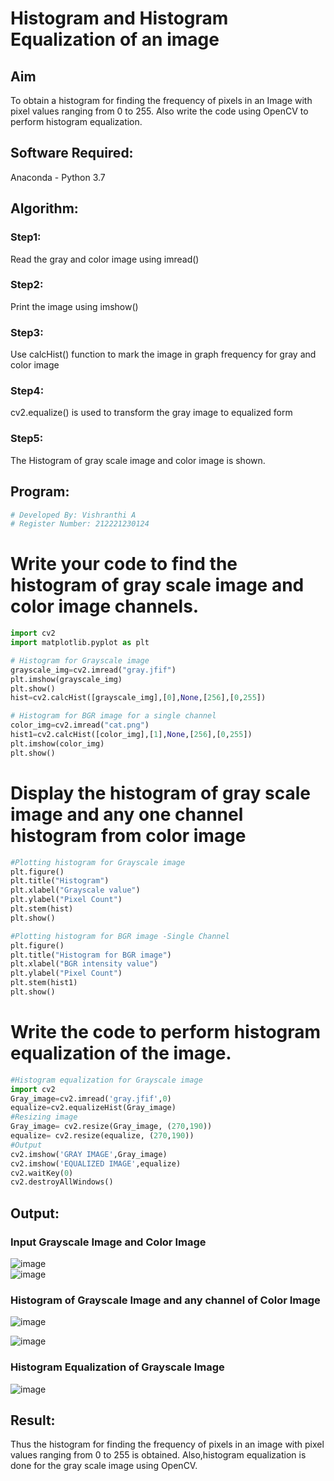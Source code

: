 # Histogram and Histogram Equalization of an image
## Aim
To obtain a histogram for finding the frequency of pixels in an Image with pixel values ranging from 0 to 255. Also write the code using OpenCV to perform histogram equalization.

## Software Required:
Anaconda - Python 3.7

## Algorithm:
### Step1:
Read the gray and color image using imread()
<br>

### Step2:
Print the image using imshow()
<br>

### Step3:
Use calcHist() function to mark the image in graph frequency for gray and color image
<br>

### Step4:
cv2.equalize() is used to transform the gray image to equalized form
<br>

### Step5:
The Histogram of gray scale image and color image is shown.
<br>

## Program:
```python
# Developed By: Vishranthi A
# Register Number: 212221230124
```
# Write your code to find the histogram of gray scale image and color image channels.
```python
import cv2
import matplotlib.pyplot as plt

# Histogram for Grayscale image
grayscale_img=cv2.imread("gray.jfif")
plt.imshow(grayscale_img)
plt.show()
hist=cv2.calcHist([grayscale_img],[0],None,[256],[0,255])

# Histogram for BGR image for a single channel
color_img=cv2.imread("cat.png")
hist1=cv2.calcHist([color_img],[1],None,[256],[0,255])
plt.imshow(color_img)
plt.show()
```
# Display the histogram of gray scale image and any one channel histogram from color image
```python
#Plotting histogram for Grayscale image
plt.figure()
plt.title("Histogram")
plt.xlabel("Grayscale value")
plt.ylabel("Pixel Count")
plt.stem(hist)
plt.show()

#Plotting histogram for BGR image -Single Channel
plt.figure()
plt.title("Histogram for BGR image")
plt.xlabel("BGR intensity value")
plt.ylabel("Pixel Count")
plt.stem(hist1)
plt.show()
```
# Write the code to perform histogram equalization of the image. 
```python
#Histogram equalization for Grayscale image
import cv2
Gray_image=cv2.imread('gray.jfif',0)
equalize=cv2.equalizeHist(Gray_image)
#Resizing image 
Gray_image= cv2.resize(Gray_image, (270,190))
equalize= cv2.resize(equalize, (270,190))
#Output
cv2.imshow('GRAY IMAGE',Gray_image)
cv2.imshow('EQUALIZED IMAGE',equalize)
cv2.waitKey(0)
cv2.destroyAllWindows()
```
## Output:
### Input Grayscale Image and Color Image

![image](https://user-images.githubusercontent.com/93427278/230112460-5cc1d153-09eb-4bd8-aee0-ba4a7b8871f2.png)
<br>
![image](https://user-images.githubusercontent.com/93427278/230112607-f06fc7ad-c8f5-4647-a727-dab5fe2ecac4.png)


### Histogram of Grayscale Image and any channel of Color Image

![image](https://user-images.githubusercontent.com/93427278/230112917-59f6c5a9-4a45-4cc5-89c6-2261ea4c2907.png)

![image](https://user-images.githubusercontent.com/93427278/230113011-ca1a9f2d-2703-4f2f-97d5-65a14d1622d3.png)


### Histogram Equalization of Grayscale Image

![image](https://user-images.githubusercontent.com/93427278/230113485-3a7ecdcd-1a31-48f4-9ef3-f9d509be31a6.png)


## Result: 
Thus the histogram for finding the frequency of pixels in an image with pixel values ranging from 0 to 255 is obtained. Also,histogram equalization is done for the gray scale image using OpenCV.

